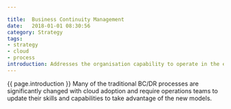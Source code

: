 ```yaml
---

title:  Business Continuity Management
date:   2018-01-01 08:30:56
category: Strategy
tags:
- strategy
- cloud
- process
introduction: Addresses the organisation capability to operate in the event of a significant failure of IT services and the capability to recover from those failures within the time parameters defined by your organisation.
---
```


{{ page.introduction }}
Many of the traditional BC/DR processes are significantly changed with cloud
adoption and require operations teams to update their skills and capabilities to
take advantage of the new models.
